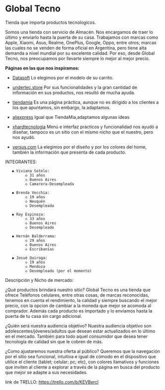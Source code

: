 # Global Tecno
Tienda que importa productos tecnologicos.

Somos una tienda con servicio de Almacén. Nos encargamos de traer lo último y enviarlo hasta la puerta de su casa. Trabajamos con marcas como Apple, Xiaomi, Asus, Realme, OnePlus, Google, Oppo, entre otros; marcas las cuales no se venden de forma oficial en Argentina, pero tiene alta demanda a nivel mundial por su excelente calidad. Por eso, desde Global Tecno, nos preocupamos por llevarte siempre lo mejor al mejor precio.


**Páginas en las que nos inspiramos:** 

* [Datasoft](https://www.datasoft.com.ar/)
Lo elegimos por el modelo de su carrito.

* [undertec.store](https://www.undertec.store/)
 Por sus funcionalidades y la gran cantidad de información en sus productos, nos resultó de mucha ayuda.

* [tiendamia](https://tiendamia.com/ar/)
Es una página práctica, aunque no es dirigido a los clientes a los que apuntamos, sin embargo, la adaptamos.

* [aliexpress](https://es.aliexpress.com/) 
Igual que TiendaMia,adaptamos algunas ideas

* [xhardtecnologia](https://xhardtecnologia.com.ar/) 
 Menú e interfaz prácticos y funcionalidad nos ayudó a diseñar, tampoco es un sitio con el mismo nicho que el nuestro, pero nos ayudó.

* [versus.com](https://versus.com/es)
La elegimos por el diseño y por los colores del home, también la información que presenta de cada producto.



INTEGRANTES:
   
       ◆ Viviana Sotelo:
             ◇ 31 años
             ◇ Buenos Aires 
             ◇ Camarera-Desempleada 
       
       ◆ Brenda Vecchia: 
             ◇ 19 años 
             ◇ Neuquén
             ◇ Desempleada       
              
       ◆ Roy Espinoza:
             ◇ 33 años 
             ◇ Buenos Aires
             ◇ Desempleado
             
       ◆ Hernán Balderrama:
             ◇ 29 años
             ◇ Buenos Aires 
             ◇ Escribanías 
             
       ◆ Josué Quiroga:
             ◇ 19 años
             ◇ Mendoza
             ◇ Desempleado (por el momento)
 
Descripción y Nicho de mercado: 

¿Qué productos brindará nuestro sitio? 
Global Tecno es una tienda que ofrece Teléfonos celulares, entre otras cosas, de marcas reconocidas, tenemos en cuenta el rendimiento, la calidad y siempre buscando el mejor precio, con la opcion de cambiar a la moneda que mejor se acomoda al comprador. Además cada producto es importado y lo enviamos hasta la puerta de tu casa sin cargo adicional. 

¿Quién será nuestra audiencia objetivo? 
Nuestra audiencia objetivo son adolescentes/jóvenes/adultos que desean estar actualizados en lo último en el mercado. También para todo aquel consumidor que desea tener tecnología de calidad sin que le cobren de más.

¿Como ajustaremos nuestra oferta al público? 
Queremos que la navegación por el sitio sea funcional, intuitiva e igual de cómodo en el dispositivo que utilice el cliente (tablet; celular; pc; etc), con colores llamativos y funciones que inviten al cliente a explorar a través de la página en busca del producto que mejor se adapte a sus necesidades. 

link de TRELLO: https://trello.com/b/KEVBercI
